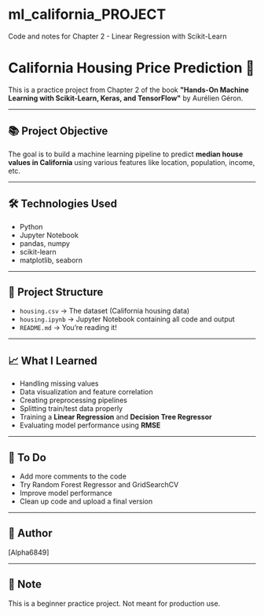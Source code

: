 # ml_california_PROJECT
Code and notes for Chapter 2 - Linear Regression with Scikit-Learn

# California Housing Price Prediction 🏡

This is a practice project from Chapter 2 of the book **"Hands-On Machine Learning with Scikit-Learn, Keras, and TensorFlow"** by Aurélien Géron.

---

## 📚 Project Objective

The goal is to build a machine learning pipeline to predict **median house values in California** using various features like location, population, income, etc.

---

## 🛠 Technologies Used

- Python
- Jupyter Notebook
- pandas, numpy
- scikit-learn
- matplotlib, seaborn

---

## 📂 Project Structure

- `housing.csv` → The dataset (California housing data)
- `housing.ipynb` → Jupyter Notebook containing all code and output
- `README.md` → You’re reading it!

---

## 📈 What I Learned

- Handling missing values
- Data visualization and feature correlation
- Creating preprocessing pipelines
- Splitting train/test data properly
- Training a **Linear Regression** and **Decision Tree Regressor**
- Evaluating model performance using **RMSE**

---

## 🚧 To Do

- Add more comments to the code
- Try Random Forest Regressor and GridSearchCV
- Improve model performance
- Clean up code and upload a final version

---

## 📝 Author

[Alpha6849]

---

## 📌 Note

This is a beginner practice project. Not meant for production use.
